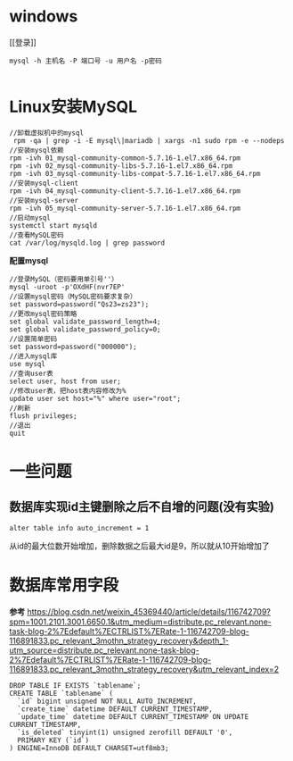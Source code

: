 # windows
[[登录]]
```
mysql -h 主机名 -P 端口号 -u 用户名 -p密码


```

# Linux安装MySQL
```
//卸载虚拟机中的mysql  
 rpm -qa | grep -i -E mysql\|mariadb | xargs -n1 sudo rpm -e --nodeps  
//安装mysql依赖  
rpm -ivh 01_mysql-community-common-5.7.16-1.el7.x86_64.rpm   
rpm -ivh 02_mysql-community-libs-5.7.16-1.el7.x86_64.rpm  
rpm -ivh 03_mysql-community-libs-compat-5.7.16-1.el7.x86_64.rpm  
//安装mysql-client  
rpm -ivh 04_mysql-community-client-5.7.16-1.el7.x86_64.rpm   
//安装mysql-server  
rpm -ivh 05_mysql-community-server-5.7.16-1.el7.x86_64.rpm  
//启动mysql  
systemctl start mysqld  
//查看MySQL密码  
cat /var/log/mysqld.log | grep password
```

**配置mysql**
```
//登录MySQL（密码要用单引号''）  
mysql -uroot -p'OXdHF(nvr7EP'  
//设置mysql密码（MySQL密码要求复杂）  
set password=password("Qs23=zs23");  
//更改mysql密码策略  
set global validate_password_length=4;  
set global validate_password_policy=0;  
//设置简单密码  
set password=password("000000");  
//进入mysql库  
use mysql  
//查询user表  
select user, host from user;  
//修改user表，把host表内容修改为%  
update user set host="%" where user="root";  
//刷新  
flush privileges;  
//退出  
quit
```

# 一些问题
## 数据库实现id主键删除之后不自增的问题(没有实验)
```mysql
alter table info auto_increment = 1
```
从id的最大位数开始增加，删除数据之后最大id是9，所以就从10开始增加了

# 数据库常用字段
**参考**  https://blog.csdn.net/weixin_45369440/article/details/116742709?spm=1001.2101.3001.6650.1&utm_medium=distribute.pc_relevant.none-task-blog-2%7Edefault%7ECTRLIST%7ERate-1-116742709-blog-116891833.pc_relevant_3mothn_strategy_recovery&depth_1-utm_source=distribute.pc_relevant.none-task-blog-2%7Edefault%7ECTRLIST%7ERate-1-116742709-blog-116891833.pc_relevant_3mothn_strategy_recovery&utm_relevant_index=2
```mysql
DROP TABLE IF EXISTS `tablename`;
CREATE TABLE `tablename` (
  `id` bigint unsigned NOT NULL AUTO_INCREMENT,
  `create_time` datetime DEFAULT CURRENT_TIMESTAMP,
  `update_time` datetime DEFAULT CURRENT_TIMESTAMP ON UPDATE CURRENT_TIMESTAMP,
  `is_deleted` tinyint(1) unsigned zerofill DEFAULT '0',
  PRIMARY KEY (`id`)
) ENGINE=InnoDB DEFAULT CHARSET=utf8mb3;

```